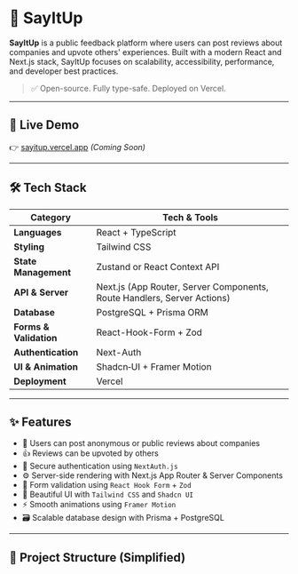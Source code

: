 # 🚀 SayItUp

**SayItUp** is a public feedback platform where users can post reviews about companies and upvote others' experiences. Built with a modern React and Next.js stack, SayItUp focuses on scalability, accessibility, performance, and developer best practices.

> ✅ Open-source. Fully type-safe. Deployed on Vercel.

---

## 📸 Live Demo

👉 [sayitup.vercel.app](https://sayitup.vercel.app) _(Coming Soon)_

---

## 🛠️ Tech Stack

| Category               | Tech & Tools |
|------------------------|--------------|
| **Languages**          | React + TypeScript |
| **Styling**            | Tailwind CSS |
| **State Management**   | Zustand or React Context API |
| **API & Server**       | Next.js (App Router, Server Components, Route Handlers, Server Actions) |
| **Database**           | PostgreSQL + Prisma ORM |
| **Forms & Validation** | React-Hook-Form + Zod |
| **Authentication**     | Next-Auth |
| **UI & Animation**     | Shadcn‑UI + Framer Motion |
| **Deployment**         | Vercel |

---

## ✨ Features

- 📝 Users can post anonymous or public reviews about companies
- 👍 Reviews can be upvoted by others
- 🔐 Secure authentication using `NextAuth.js`
- ⚙️ Server-side rendering with Next.js App Router & Server Components
- 🧠 Form validation using `React Hook Form` + `Zod`
- 💅 Beautiful UI with `Tailwind CSS` and `Shadcn UI`
- ⚡ Smooth animations using `Framer Motion`
- 🗃️ Scalable database design with Prisma + PostgreSQL

---

## 📂 Project Structure (Simplified)

